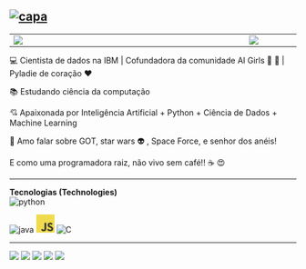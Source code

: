[![capa](https://github.com/lauraDamacenoAlmeida/lauraDamacenoAlmeida/blob/master/github-page.png)](https://github.com/lauraDamacenoAlmeida?tab=repositories)
---

<center>
  <table>
    <tr>
        <td><img width="400px" align="left" src="https://github-readme-stats.vercel.app/api/top-langs/?username=lauraDamacenoAlmeida&hide=html&layout=compact&theme=buefy" /></td>
        <td><img width="495px" align="left" src="https://github-readme-stats.vercel.app/api?username=lauraDamacenoAlmeida&theme=buefy" /></td>
    </tr>   
  </table>
</center>  

:computer: Cientista de dados na IBM | Cofundadora da comunidade AI Girls :robot: :sparkling_heart: | Pyladie de coração  :heart:

:books: Estudando ciência da computação

:cupid: Apaixonada por Inteligência Artificial + Python + Ciência de Dados + Machine Learning

:star2: Amo falar sobre GOT, star wars :alien: , Space Force, e senhor dos anéis! 

E como uma programadora raiz, não vivo sem café!! :coffee: :heart_eyes: 

---
**Tecnologias (Technologies)**
<br>
<img src="https://camo.githubusercontent.com/91de473fa3f2f749a56effc3e64f1049d108251f/68747470733a2f2f75706c6f61642e77696b696d656469612e6f72672f77696b6970656469612f636f6d6d6f6e732f7468756d622f632f63332f507974686f6e2d6c6f676f2d6e6f746578742e7376672f37363870782d507974686f6e2d6c6f676f2d6e6f746578742e7376672e706e67" height="32" alt="python"/><p>
<img src="https://logodownload.org/wp-content/uploads/2017/04/java-logo-2.png" height="45"  alt="java" />
<code><img height="32" src="https://raw.githubusercontent.com/github/explore/80688e429a7d4ef2fca1e82350fe8e3517d3494d/topics/javascript/javascript.png" alt="Javascript"/></code>
<img src="https://peritoemphp.com/wp-content/uploads/2019/02/letter_c_PNG22.png" height="32" alt="C" />

---
[![](https://img.shields.io/badge/blog-orange)](https://lauradamacenoalmeida.github.io/)
[![](https://img.shields.io/badge/linkedin-blue)](https://www.linkedin.com/in/laura-damaceno/)
[![](https://img.shields.io/badge/instagram-ff69b4)](https://www.instagram.com/laura_damaceno_almeida/)
![](https://img.shields.io/github/followers/lauraDamacenoAlmeida?style=social) <img src="http://views.whatilearened.today/views/github/lauraDamacenoAlmeida/views.svg"/>
